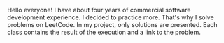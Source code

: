 Hello everyone!
I have about four years of commercial software development experience. I decided to practice more. That's why I solve
problems on LeetCode.
In my project, only solutions are presented. Each class contains the result of the execution and a link to the problem.